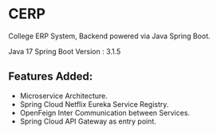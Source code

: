 # CERP

College ERP System, Backend powered via Java Spring Boot.

Java 17
Spring Boot Version : 3.1.5

## Features Added:
- Microservice Architecture.
- Spring Cloud Netflix Eureka Service Registry.
- OpenFeign Inter Communication between Services.
- Spring Cloud API Gateway as entry point.